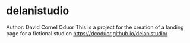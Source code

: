 # delanistudio
Author: David Cornel Oduor
This is a project for the creation of a landing page for a fictional studion
https://dcoduor.github.io/delanistudio/
